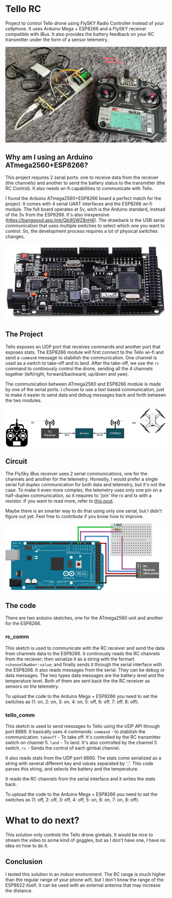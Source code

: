 # Tello RC
Project to control Tello drone using FlySKY Radio Controller instead of your cellphone. It uses Arduino Mega + ESP8266 and a FlySKY receiver compatible with iBus. It also provides the battery feedback on your RC transmitter under the form of a sensor telemetry.

![Tello, FlySky transmitter and Arduino board](/page/project.jpg)

## Why am I using an Arduino ATmega2560+ESP8266?
This project requires 2 serial ports: one to receive data from the receiver (the channels) and another to send the battery status to the transmitter (the RC Control). It also needs wi-fi capabilities to communicate with Tello. 

I found the Arduino ATmega2560+ESP8266 board a perfect match for the project. It comes with 4 serial UART interfaces and the ESP8266 wi-fi module. The full board operates at 5v, wich is the Arduino standard, instead of the 3v from the ESP8266. It's also inexpensive (https://banggood.app.link/Qb9GWZ8nH6). The drawback is the USB serial communication that uses multiple switches to select which one you want to control. So, the development process requires a lot of physical switches changes.

![Arduino Mega + ESP8266](/page/arduino_mega.png)

## The Project
Tello  exposes an UDP port that receives commands and another port that exposes stats. The ESP8266 module will first connect to the Tello wi-fi and send a `command` message to stabilish the communication. One channel is used as a switch to take-off and to land. After the take-off, we use the `rc` command to continously control the drone, sending all the 4 channels together (left/right, forward/backward, up/down and yaw).

The communication between ATmega2560 and ESP8266 module is made by one of the serial ports. I choose to use a text based communication, just to make it easier to send data and debug messages back and forth between the two modules.

![Project schema](/page/project.png)

## Circuit

The FlySky iBus receiver uses 2 serial communications, one for the channels and another for the telemetry. Honestly, I would prefer a single serial full duplex communication for both data and telemetry, but it's not the case. To make it even more complex, the telemetry uses only one pin on a half-duplex communication, so it requires to 'join' the rx and tx with a resistor. If you want to read more, refer to [this post](https://github.com/betaflight/betaflight/wiki/Single-wire-FlySky-(IBus)-telemetry). 

Maybe there is an smarter way to do that using only one serial, but I didn't figure out yet. Feel free to contribute if you know how to improve. 

![Circuit schema](/page/schema.png)

## The code

There are two arduino sketches, one for the ATmega2560 unit and another for the ESP8266.

### rc_comm

This sketch is used to communicate with the RC receiver and send the data from channels data to the ESP8266. It continously reads the RC channels from the reciever; then serialize it as a string with the formart `>channelNumber:value`; and finally sends it through the serial interface with the ESP8266. It also reads messages from the serial. They can be debug or data messages. The two types data messages are the battery level and the temperature level. Both of them are sent back the the RC receiver as sensors on the telemetry.

To upload the code to the Arduino Mega + ESP8266 you need to set the switches as (1: on, 2: on, 3: on, 4: on, 5: off, 6: off, 7: off, 8: off).

### tello_comm

This sketch is used to send messages to Tello using the UDP API through port 8889. It basically uses 4 commands:
`command` - to stabilish the communication.
`takeoff` - To take off. It's controlled by the RC transmitter switch on channel 5.
`land` - To land. It's also controlled by the channel 5 switch.
`rc` - Sends the control of each gimbal channel.

It also reads stats from the UDP port 8890. The stats come serialized as a string with several different key and values separated by ';'. This code parses this string, and selects the battery and the temperature.

It reads the RC channels from the serial interface and it writes the stats back.

To upload the code to the Arduino Mega + ESP8266 you need to set the switches as (1: off, 2: off, 3: off, 4: off, 5: on, 6: on, 7: on, 8: off).

# What to do next?
This solution only controls the Tello drone gimbals. It would be nice to stream the video to some kind of goggles, but as I don't have one, I have no idea on how to do it.

## Conclusion

I tested this solution in an indoor environment. The RC range is much higher than the regular range of your phone wifi, but I don't know the range of the ESP8622 itself. It can be used with an external antenna that may increase the distance. 
